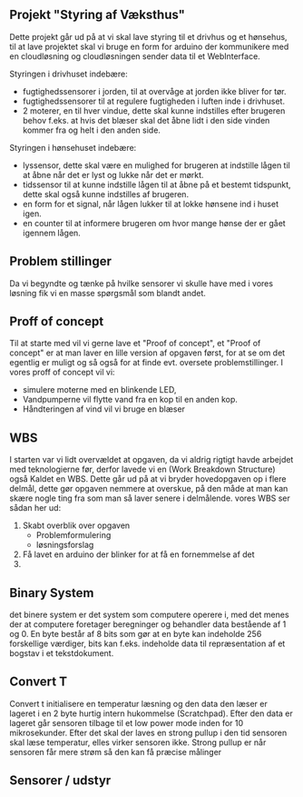 ## Projekt "Styring af Væksthus"
Dette projekt går ud på at vi skal lave styring til et drivhus og et hønsehus, til at lave projektet skal vi bruge en form for arduino der kommunikere med en cloudløsning og cloudløsningen sender data til et WebInterface. 

Styringen i drivhuset indebære:
- fugtighedssensorer i jorden, til at overvåge at jorden ikke bliver for tør.
- fugtighedssensorer til at regulere fugtigheden i luften inde i drivhuset.
- 2 moterer, en til hver vindue, dette skal kunne indstilles efter brugeren behov f.eks. at hvis det blæser skal det åbne lidt i den side vinden kommer fra og helt i den anden side.

Styringen i hønsehuset indebære: 
- lyssensor, dette skal være en mulighed for brugeren at indstille lågen til at åbne når det er lyst og lukke når det er mørkt.
- tidssensor til at kunne indstille lågen til at åbne på et bestemt tidspunkt, dette skal også kunne indstilles af brugeren.
- en form for et signal, når lågen lukker til at lokke hønsene ind i huset igen. 
- en counter til at informere brugeren om hvor mange hønse der er gået igennem lågen. 

## Problem stillinger
Da vi begyndte og tænke på hvilke sensorer vi skulle have med i vores løsning fik vi en masse spørgsmål som blandt andet. 

## Proff of concept
Til at starte med vil vi gerne lave et "Proof of concept", et "Proof of concept" er at man laver en lille version af opgaven først, for at se om det egentlig er muligt og så også for at finde evt. oversete problemstillinger. 
I vores proff of concept vil vi: 
- simulere moterne med en blinkende LED, 
- Vandpumperne vil flytte vand fra en kop til en anden kop.
- Håndteringen af vind vil vi bruge en blæser

## WBS
I starten var vi lidt overvældet at opgaven, da vi aldrig rigtigt havde arbejdet med teknologierne før, derfor lavede vi en (Work Breakdown Structure)
også Kaldet en WBS. Dette går ud på at vi bryder hovedopgaven op i flere delmål, dette gør opgaven nemmere at overskue, på den måde at man
kan skære nogle ting fra som man så laver senere i delmålende. vores WBS ser sådan her ud: 
1. Skabt overblik over opgaven 
    - Problemformulering
    - løsningsforslag
2. Få lavet en arduino der blinker for at få en fornemmelse af det
3. 

## Binary System
det binere system er det system som computere operere i, med det menes der at computere foretager beregninger og behandler data bestående af 1 og 0.
En byte består af 8 bits som gør at en byte kan indeholde 256 forskellige værdiger, 
bits kan f.eks. indeholde data til repræsentation af et bogstav i et tekstdokument. 

## Convert T
Convert t initialisere en temperatur læsning og den data den læser er lageret i en 2 byte hurtig intern hukommelse (Scratchpad). Efter den data er lageret går sensoren tilbage til et low power mode inden for 10 mikrosekunder. Efter det skal der laves en strong pullup i den tid sensoren skal læse temperatur, elles virker sensoren ikke. Strong pullup er når sensoren får mere strøm så den kan få præcise målinger

## Sensorer / udstyr


